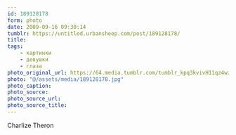 ```yaml
---
id: 189128178
form: photo
date: 2009-09-16 09:30:14
tumblr: https://untitled.urbansheep.com/post/189128178/
title:
tags:
    - картинки
    - девушки
    - глаза
photo_original_url: https://64.media.tumblr.com/tumblr_kpq3kvivH11qz4wzio1_1280.jpg
photo: "@/assets/media/189128178.jpg"
photo_caption:
photo_source:
photo_source_url:
photo_source_title:
---
```


<p>Charlize Theron</p>

